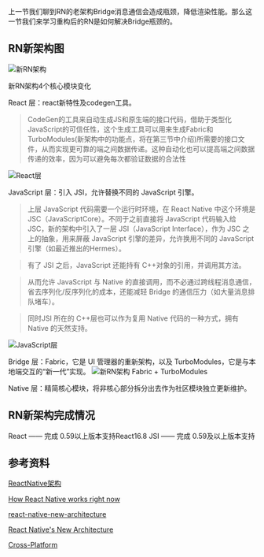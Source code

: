 上一节我们聊到RN的老架构Bridge消息通信会造成瓶颈，降低渲染性能。那么这一节我们来学习重构后的RN是如何解决Bridge瓶颈的。

## RN新架构图

<img src="https://formidable.com/uploads/webp/new-diagram-full.webp" alt="新RN架构">

新RN架构4个核心模块变化

React 层：react新特性及codegen工具。

> CodeGen的工具来自动生成JS和原生端的接口代码，借助于类型化JavaScript的可信任性，这个生成工具可以用来生成Fabric和TurboModules(新架构中的功能点，将在第三节中介绍)所需要的接口文件，从而实现更可靠的端之间数据传递。这种自动化也可以提高端之间数据传递的效率，因为可以避免每次都验证数据的合法性
<img src="https://formidable.com/uploads/webp/new-1.webp" alt="React层">

JavaScript 层：引入 JSI，允许替换不同的 JavaScript 引擎。

> 上层 JavaScript 代码需要一个运行时环境，在 React Native 中这个环境是 JSC（JavaScriptCore）。不同于之前直接将 JavaScript 代码输入给 JSC，新的架构中引入了一层 JSI（JavaScript Interface），作为 JSC 之上的抽象，用来屏蔽 JavaScript 引擎的差异，允许换用不同的 JavaScript 引擎（如最近推出的Hermes）。

> 有了 JSI 之后，JavaScript 还能持有 C++对象的引用，并调用其方法。

> 从而允许 JavaScript 与 Native 的直接调用，而不必通过跨线程消息通信，省去序列化/反序列化的成本，还能减轻 Bridge 的通信压力（如大量消息排队堵车）。

> 同时JSI 所在的 C++层也可以作为复用 Native 代码的一种方式，拥有 Native 的天然支持。

<img src="https://formidable.com/uploads/webp/new-2.webp" alt="JavaScript层">

Bridge 层：Fabric，它是 UI 管理器的重新架构，以及 TurboModules，它是与本地端交互的“新一代”实现。
<img src="https://formidable.com/uploads/webp/new-3.webp" alt="新RN架构 Fabric + TurboModules">

Native 层：精简核心模块，将非核心部分拆分出去作为社区模块独立更新维护。


## RN新架构完成情况

React  —— 完成 0.59以上版本支持React16.8
JSI  —— 完成 0.59及以上版本支持


## 参考资料

[ReactNative架构](https://formidable.com/blog/2019/react-codegen-part-1/)

[How React Native works right now](https://www.freecodecamp.org/news/how-react-native-constructs-app-layouts-and-how-fabric-is-about-to-change-it-dd4cb510d055/)

[react-native-new-architecture](http://www.ayqy.net/blog/react-native-new-architecture/)

[React Native's New Architecture](https://www.youtube.com/watch?v=UcqRXTriUVI)

[Cross-Platform](https://medium.com/airbnb-engineering/react-native-at-airbnb-the-technology-dafd0b43838#992a)

